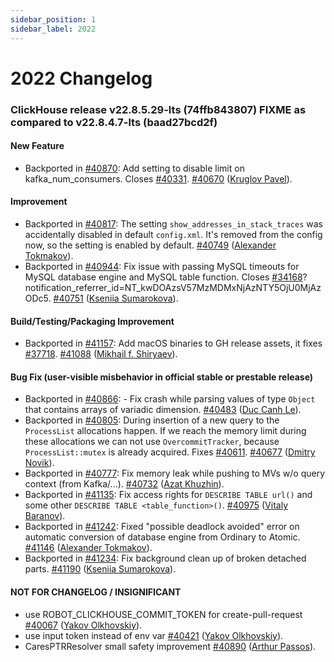 ```yaml
---
sidebar_position: 1
sidebar_label: 2022
---
```


# 2022 Changelog

### ClickHouse release v22.8.5.29-lts (74ffb843807) FIXME as compared to v22.8.4.7-lts (baad27bcd2f)

#### New Feature
* Backported in [#40870](https://github.com/ClickHouse/ClickHouse/issues/40870): Add setting to disable limit on kafka_num_consumers. Closes [#40331](https://github.com/ClickHouse/ClickHouse/issues/40331). [#40670](https://github.com/ClickHouse/ClickHouse/pull/40670) ([Kruglov Pavel](https://github.com/Avogar)).

#### Improvement
* Backported in [#40817](https://github.com/ClickHouse/ClickHouse/issues/40817): The setting `show_addresses_in_stack_traces` was accidentally disabled in default `config.xml`. It's removed from the config now, so the setting is enabled by default. [#40749](https://github.com/ClickHouse/ClickHouse/pull/40749) ([Alexander Tokmakov](https://github.com/tavplubix)).
* Backported in [#40944](https://github.com/ClickHouse/ClickHouse/issues/40944): Fix issue with passing MySQL timeouts for MySQL database engine and MySQL table function. Closes [#34168](https://github.com/ClickHouse/ClickHouse/issues/34168)?notification_referrer_id=NT_kwDOAzsV57MzMDMxNjAzNTY5OjU0MjAzODc5. [#40751](https://github.com/ClickHouse/ClickHouse/pull/40751) ([Kseniia Sumarokova](https://github.com/kssenii)).

#### Build/Testing/Packaging Improvement
* Backported in [#41157](https://github.com/ClickHouse/ClickHouse/issues/41157): Add macOS binaries to GH release assets, it fixes [#37718](https://github.com/ClickHouse/ClickHouse/issues/37718). [#41088](https://github.com/ClickHouse/ClickHouse/pull/41088) ([Mikhail f. Shiryaev](https://github.com/Felixoid)).

#### Bug Fix (user-visible misbehavior in official stable or prestable release)

* Backported in [#40866](https://github.com/ClickHouse/ClickHouse/issues/40866): - Fix crash while parsing values of type `Object` that contains arrays of variadic dimension. [#40483](https://github.com/ClickHouse/ClickHouse/pull/40483) ([Duc Canh Le](https://github.com/canhld94)).
* Backported in [#40805](https://github.com/ClickHouse/ClickHouse/issues/40805): During insertion of a new query to the `ProcessList` allocations happen. If we reach the memory limit during these allocations we can not use `OvercommitTracker`, because `ProcessList::mutex` is already acquired. Fixes [#40611](https://github.com/ClickHouse/ClickHouse/issues/40611). [#40677](https://github.com/ClickHouse/ClickHouse/pull/40677) ([Dmitry Novik](https://github.com/novikd)).
* Backported in [#40777](https://github.com/ClickHouse/ClickHouse/issues/40777): Fix memory leak while pushing to MVs w/o query context (from Kafka/...). [#40732](https://github.com/ClickHouse/ClickHouse/pull/40732) ([Azat Khuzhin](https://github.com/azat)).
* Backported in [#41135](https://github.com/ClickHouse/ClickHouse/issues/41135): Fix access rights for `DESCRIBE TABLE url()` and some other `DESCRIBE TABLE <table_function>()`. [#40975](https://github.com/ClickHouse/ClickHouse/pull/40975) ([Vitaly Baranov](https://github.com/vitlibar)).
* Backported in [#41242](https://github.com/ClickHouse/ClickHouse/issues/41242): Fixed "possible deadlock avoided" error on automatic conversion of database engine from Ordinary to Atomic. [#41146](https://github.com/ClickHouse/ClickHouse/pull/41146) ([Alexander Tokmakov](https://github.com/tavplubix)).
* Backported in [#41234](https://github.com/ClickHouse/ClickHouse/issues/41234): Fix background clean up of broken detached parts. [#41190](https://github.com/ClickHouse/ClickHouse/pull/41190) ([Kseniia Sumarokova](https://github.com/kssenii)).

#### NOT FOR CHANGELOG / INSIGNIFICANT

* use ROBOT_CLICKHOUSE_COMMIT_TOKEN for create-pull-request [#40067](https://github.com/ClickHouse/ClickHouse/pull/40067) ([Yakov Olkhovskiy](https://github.com/yakov-olkhovskiy)).
* use input token instead of env var [#40421](https://github.com/ClickHouse/ClickHouse/pull/40421) ([Yakov Olkhovskiy](https://github.com/yakov-olkhovskiy)).
* CaresPTRResolver small safety improvement [#40890](https://github.com/ClickHouse/ClickHouse/pull/40890) ([Arthur Passos](https://github.com/arthurpassos)).
